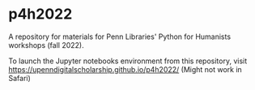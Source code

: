 # p4h2022
A repository for materials for Penn Libraries' Python for Humanists workshops (fall 2022).

To launch the Jupyter notebooks environment from this repository, visit https://upenndigitalscholarship.github.io/p4h2022/ (Might not work in Safari)
